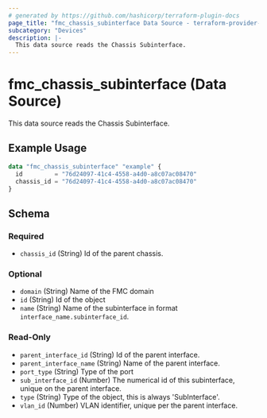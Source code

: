 ```yaml
---
# generated by https://github.com/hashicorp/terraform-plugin-docs
page_title: "fmc_chassis_subinterface Data Source - terraform-provider-fmc"
subcategory: "Devices"
description: |-
  This data source reads the Chassis Subinterface.
---
```


# fmc_chassis_subinterface (Data Source)

This data source reads the Chassis Subinterface.

## Example Usage

```terraform
data "fmc_chassis_subinterface" "example" {
  id         = "76d24097-41c4-4558-a4d0-a8c07ac08470"
  chassis_id = "76d24097-41c4-4558-a4d0-a8c07ac08470"
}
```

<!-- schema generated by tfplugindocs -->
## Schema

### Required

- `chassis_id` (String) Id of the parent chassis.

### Optional

- `domain` (String) Name of the FMC domain
- `id` (String) Id of the object
- `name` (String) Name of the subinterface in format `interface_name.subinterface_id`.

### Read-Only

- `parent_interface_id` (String) Id of the parent interface.
- `parent_interface_name` (String) Name of the parent interface.
- `port_type` (String) Type of the port
- `sub_interface_id` (Number) The numerical id of this subinterface, unique on the parent interface.
- `type` (String) Type of the object, this is always 'SubInterface'.
- `vlan_id` (Number) VLAN identifier, unique per the parent interface.
